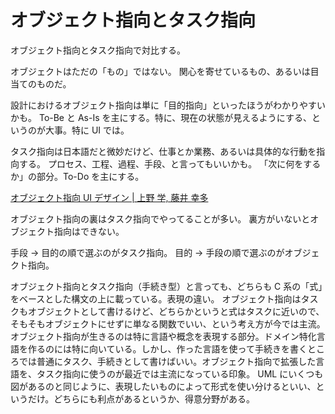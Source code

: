 # オブジェクト指向とタスク指向

オブジェクト指向とタスク指向で対比する。

オブジェクトはただの「もの」ではない。
関心を寄せているもの、あるいは目当てのものだ。

設計におけるオブジェクト指向は単に「目的指向」といったほうがわかりやすいかも。
To-Be と As-Is を主にする。特に、現在の状態が見えるようにする、というのが大事。特に UI では。

タスク指向は日本語だと微妙だけど、仕事とか業務、あるいは具体的な行動を指向する。
プロセス、工程、過程、手段、と言ってもいいかも。
「次に何をするか」の部分。To-Do を主にする。

[オブジェクト指向 UI デザイン | 上野 学, 藤井 幸多](https://www.amazon.co.jp/dp/B0893RK6WC)

オブジェクト指向の裏はタスク指向でやってることが多い。
裏方がいないとオブジェクト指向はできない。

手段 → 目的の順で選ぶのがタスク指向。
目的 → 手段の順で選ぶのがオブジェクト指向。

オブジェクト指向とタスク指向（手続き型）と言っても、どちらも C 系の「式」をベースとした構文の上に載っている。表現の違い。
オブジェクト指向はタスクもオブジェクトとして書けるけど、どちらかというと式はタスクに近いので、そもそもオブジェクトにせずに単なる関数でいい、という考え方が今では主流。
オブジェクト指向が生きるのは特に言語や概念を表現する部分。ドメイン特化言語を作るのには特に向いている。しかし、作った言語を使って手続きを書くところでは普通にタスク、手続きとして書けばいい。オブジェクト指向で拡張した言語を、タスク指向に使うのが最近では主流になっている印象。
UML にいくつも図があるのと同じように、表現したいものによって形式を使い分けるといい、というだけ。どちらにも利点があるというか、得意分野がある。
